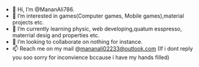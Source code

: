 - 👋 Hi, I’m @MananAli786.
- 👀 I’m interested in games(Computer games, Mobile games),material projects etc.
- 🌱 I’m currently learning physic, web developing,quatum esspresso, materrial desig and properties etc.
- 💞️ I’m looking to collaborate on nothing for instance.
- 📫 Reach me on my mail @mananali02233@outlook.com (If i dont reply you soo sorry for inconvience bccause i have my hands filled) 

<!---
MananAli786/MananAli786 is a ✨ special ✨ repository because its `README.md` (this file) appears on your GitHub profile.
You can click the Preview link to take a look at your changes.
--->
